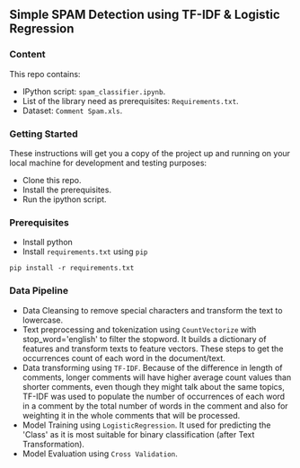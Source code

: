 ## Simple SPAM Detection using TF-IDF &amp; Logistic Regression

### Content
This repo contains:
- IPython script: `spam_classifier.ipynb`.
- List of the library need as prerequisites: `Requirements.txt`.
- Dataset: `Comment Spam.xls`.

### Getting Started
These instructions will get you a copy of the project up and running on your local machine for development and testing purposes:
- Clone this repo.
- Install the prerequisites.
- Run the ipython script.

### Prerequisites
- Install python
- Install `requirements.txt` using `pip`
```
pip install -r requirements.txt
```

### Data Pipeline
- Data Cleansing to remove special characters and transform the text to lowercase.
- Text preprocessing and tokenization using `CountVectorize` with stop_word='english' to filter the stopword. It builds a dictionary of features and transform texts to feature vectors. These steps to get the occurrences count of each word in the document/text.
- Data transforming using `TF-IDF`. Because of the difference in length of comments, longer comments will have higher average count values than shorter comments, even though they might talk about the same topics, TF-IDF was used to populate the number of occurrences of each word in a comment by the total number of words in the comment and also for weighting it in the whole comments that will be processed.
- Model Training using `LogisticRegression`. It used for predicting the 'Class' as it is most suitable for binary classification (after Text Transformation).
- Model Evaluation using `Cross Validation`.
